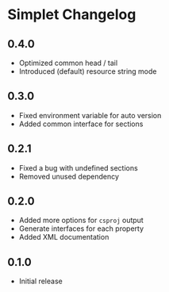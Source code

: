 # Simplet Changelog

## 0.4.0

- Optimized common head / tail
- Introduced (default) resource string mode

## 0.3.0

- Fixed environment variable for auto version
- Added common interface for sections

## 0.2.1

- Fixed a bug with undefined sections
- Removed unused dependency

## 0.2.0

- Added more options for `csproj` output
- Generate interfaces for each property
- Added XML documentation

## 0.1.0

- Initial release
